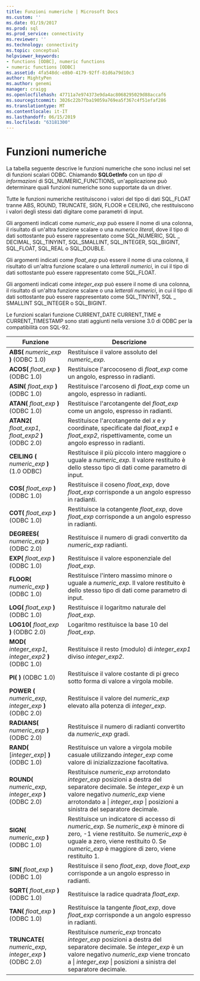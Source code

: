 ```yaml
---
title: Funzioni numeriche | Microsoft Docs
ms.custom: ''
ms.date: 01/19/2017
ms.prod: sql
ms.prod_service: connectivity
ms.reviewer: ''
ms.technology: connectivity
ms.topic: conceptual
helpviewer_keywords:
- functions [ODBC], numeric functions
- numeric functions [ODBC]
ms.assetid: 4fa548dc-e8b0-4179-92ff-81d6a79d10c3
author: MightyPen
ms.author: genemi
manager: craigg
ms.openlocfilehash: 47711a7e974373e9da4ac8068295029d88accaf6
ms.sourcegitcommit: 3026c22b7fba19059a769ea5f367c4f51efaf286
ms.translationtype: MT
ms.contentlocale: it-IT
ms.lasthandoff: 06/15/2019
ms.locfileid: "63181300"
---
```

# <a name="numeric-functions"></a>Funzioni numeriche
La tabella seguente descrive le funzioni numeriche che sono inclusi nel set di funzioni scalari ODBC. Chiamando **SQLGetInfo** con un *tipo di informazioni* di SQL_NUMERIC_FUNCTIONS, un'applicazione può determinare quali funzioni numeriche sono supportate da un driver.  
  
 Tutte le funzioni numeriche restituiscono i valori del tipo di dati SQL_FLOAT tranne ABS, ROUND, TRUNCATE, SIGN, FLOOR e CEILING, che restituiscono i valori degli stessi dati digitare come parametri di input.  
  
 Gli argomenti indicati come *numeric_exp* può essere il nome di una colonna, il risultato di un'altra funzione scalare o una *numerico litera*l, dove il tipo di dati sottostante può essere rappresentato come SQL_NUMERIC, SQL _ DECIMAL, SQL_TINYINT, SQL_SMALLINT, SQL_INTEGER, SQL_BIGINT, SQL_FLOAT, SQL_REAL o SQL_DOUBLE.  
  
 Gli argomenti indicati come *float_exp* può essere il nome di una colonna, il risultato di un'altra funzione scalare o una *letterali numerici*, in cui il tipo di dati sottostante può essere rappresentato come SQL_FLOAT.  
  
 Gli argomenti indicati come *integer_exp* può essere il nome di una colonna, il risultato di un'altra funzione scalare o una *letterali numerici*, in cui il tipo di dati sottostante può essere rappresentato come SQL_TINYINT, SQL _ SMALLINT SQL_INTEGER o SQL_BIGINT.  
  
 Le funzioni scalari funzione CURRENT_DATE CURRENT_TIME e CURRENT_TIMESTAMP sono stati aggiunti nella versione 3.0 di ODBC per la compatibilità con SQL-92.  
  
|Funzione|Descrizione|  
|--------------|-----------------|  
|**ABS(** _numeric_exp_ **)**  (ODBC 1.0)|Restituisce il valore assoluto del *numeric_exp*.|  
|**ACOS(** _float_exp_ **)**  (ODBC 1.0)|Restituisce l'arcocoseno di *float_exp* come un angolo, espresso in radianti.|  
|**ASIN(** _float_exp_ **)**  (ODBC 1.0)|Restituisce l'arcoseno di *float_exp* come un angolo, espresso in radianti.|  
|**ATAN(** _float_exp_ **)**  (ODBC 1.0)|Restituisce l'arcotangente del *float_exp* come un angolo, espresso in radianti.|  
|**ATAN2(** _float_exp1_, _float_exp2_ **)**  (ODBC 2.0)|Restituisce l'arcotangente del *x* e *y* coordinate, specificate dal *float_exp1* e *float_exp2*, rispettivamente, come un angolo espresso in radianti.|  
|**CEILING (** _numeric_exp_ **)** (1.0 ODBC)|Restituisce il più piccolo intero maggiore o uguale a *numeric_exp*. Il valore restituito è dello stesso tipo di dati come parametro di input.|  
|**COS(** _float_exp_ **)**  (ODBC 1.0)|Restituisce il coseno *float_exp*, dove *float_exp* corrisponde a un angolo espresso in radianti.|  
|**COT(** _float_exp_ **)**  (ODBC 1.0)|Restituisce la cotangente *float_exp*, dove *float_exp* corrisponde a un angolo espresso in radianti.|  
|**DEGREES(** _numeric_exp_ **)**  (ODBC 2.0)|Restituisce il numero di gradi convertito da *numeric_exp* radianti.|  
|**EXP(** _float_exp_ **)**  (ODBC 1.0)|Restituisce il valore esponenziale del *float_exp*.|  
|**FLOOR(** _numeric_exp_ **)**  (ODBC 1.0)|Restituisce l'intero massimo minore o uguale a *numeric_exp*. Il valore restituito è dello stesso tipo di dati come parametro di input.|  
|**LOG(** _float_exp_ **)**  (ODBC 1.0)|Restituisce il logaritmo naturale del *float_exp*.|  
|**LOG10(** _float_exp_ **)**  (ODBC 2.0)|Logaritmo restituisce la base 10 del *float_exp*.|  
|**MOD(** _integer_exp1_, _integer_exp2_ **)**  (ODBC 1.0)|Restituisce il resto (modulo) di *integer_exp1* diviso *integer_exp2*.|  
|**PI( )**  (ODBC 1.0)|Restituisce il valore costante di pi greco sotto forma di valore a virgola mobile.|  
|**POWER (** _numeric_exp_, _integer_exp_ **)** (ODBC 2.0)|Restituisce il valore del *numeric_exp* elevato alla potenza di *integer_exp*.|  
|**RADIANS(** _numeric_exp_ **)**  (ODBC 2.0)|Restituisce il numero di radianti convertito da *numeric_exp* gradi.|  
|**RAND(** [*integer_exp*] **)**  (ODBC 1.0)|Restituisce un valore a virgola mobile casuale utilizzando *integer_exp* come valore di inizializzazione facoltativa.|  
|**ROUND(** _numeric_exp_, _integer_exp_ **)**  (ODBC 2.0)|Restituisce *numeric_exp* arrotondato *integer_exp* posizioni a destra del separatore decimale. Se *integer_exp* è un valore negativo *numeric_exp* viene arrotondato a &#124; *integer_exp* &#124; posizioni a sinistra del separatore decimale.|  
|**SIGN(** _numeric_exp_ **)**  (ODBC 1.0)|Restituisce un indicatore di accesso di *numeric_exp*. Se *numeric_exp* è minore di zero, -1 viene restituito. Se *numeric_exp* è uguale a zero, viene restituito 0. Se *numeric_exp* è maggiore di zero, viene restituito 1.|  
|**SIN(** _float_exp_ **)**  (ODBC 1.0)|Restituisce il seno *float_exp*, dove *float_exp* corrisponde a un angolo espresso in radianti.|  
|**SQRT(** _float_exp_ **)**  (ODBC 1.0)|Restituisce la radice quadrata *float_exp*.|  
|**TAN(** _float_exp_ **)**  (ODBC 1.0)|Restituisce la tangente *float_exp*, dove *float_exp* corrisponde a un angolo espresso in radianti.|  
|**TRUNCATE(** _numeric_exp_, _integer_exp_ **)**  (ODBC 2.0)|Restituisce *numeric_exp* troncato *integer_exp* posizioni a destra del separatore decimale. Se *integer_exp* è un valore negativo *numeric_exp* viene troncato a &#124; *integer_exp* &#124; posizioni a sinistra del separatore decimale.|
